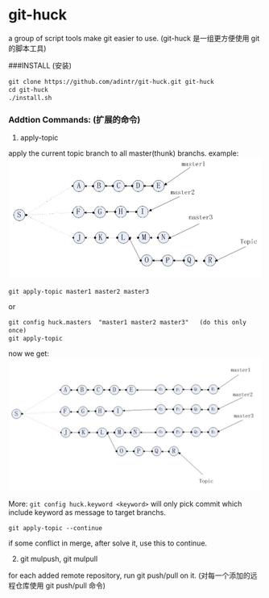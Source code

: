 # git-huck

  a group of script tools make git easier to use. (git-huck 是一组更方便使用 git 的脚本工具)

###INSTALL (安装)
```
git clone https://github.com/adintr/git-huck.git git-huck
cd git-huck
./install.sh
```

### Addtion Commands: (扩展的命令)
1. apply-topic

  apply the current topic branch to all master(thunk) branchs. example:
  ![branchs now](https://raw.githubusercontent.com/adintr/git-huck/master/doc_images/branchs_before.jpg)
  ```
  git apply-topic master1 master2 master3
  ```
  or
  ```
  git config huck.masters  "master1 master2 master3"   (do this only once)
  git apply-topic
  ```
  now we get:
  ![branchs now](https://raw.githubusercontent.com/adintr/git-huck/master/doc_images/branchs_after.jpg)
  
  More:
    ```
    git config huck.keyword <keyword>
    ```
    will only pick commit which include keyword as message to target branchs.

  ```
  git apply-topic --continue
  ```
  if some conflict in merge, after solve it, use this to continue.
  
2. git mulpush, git mulpull

  for each added remote repository, run git push/pull on it. (对每一个添加的远程仓库使用 git push/pull 命令)

